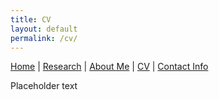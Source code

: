 ```yaml
---
title: CV
layout: default
permalink: /cv/
---
```


[Home](https://markstukel.github.io)  |  [Research](research.html)  |  [About Me](about-me.html)  |  [CV](cv.html)  |  [Contact Info](contact-info.html)

Placeholder text
